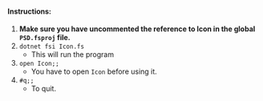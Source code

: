 #### Instructions:

1. **Make sure you have uncommented the reference to Icon in the global `PSD.fsproj` file.**
2. `dotnet fsi Icon.fs`
    - This will run the program
3. `open Icon;;`
    - You have to open `Icon` before using it.
4. `#q;;`
    - To quit.